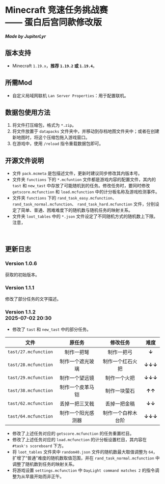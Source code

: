 # Minecraft 竞速任务挑战赛</br>—— 蛋白后宫同款修改版
***Made by JupiterLyr***

## 版本支持
+ Minecraft `1.19.x`，**推荐 `1.19.2` 或 `1.19.4`**。

## 所需Mod
+ 自定义局域网联机 `Lan Server Properties`：用于配置联机。

## 数据包使用方法
1. 将文件打压缩包，格式为 `*.zip`。
2. 将文件放置于 `datapacks` 文件夹中，并移动到存档地图文件夹中；或者在创建新地图时，将这个压缩包拖入游戏窗口。
3. 在游戏中，使用 `/reload` 指令重载数据包即可。

## 开源文件说明
+ 文件 `pack.mcmeta` 是包描述文件，更新时建议同步修改其内版本号。
+ 文件夹 `functions` 下的 `*.mcfuntion` 文件都是游戏内容的配置文件，其内的 `tast` 和 `new_tast` 中存放了可能随机到的任务。修改任务时，要同时修改 `getscore.mcfunction` 和 `load.mcfunction` 中的计分板名称及游戏检测事件。
+ 文件夹 `functions` 下的 `rand_task_easy.mcfunction`、 `rand_task_normal.mcfunction`、 `rand_task_hard.mcfunction` 文件，分别设定了简单、普通、困难难度下的随机数与随机任务的映射关系。
+ 文件夹 `loot_tables` 中的 `*.json` 文件设定了不同随机方式的随机数上下限。注意，
</br>

## 更新日志
### Version 1.0.6
获取的初始版本。
</br>

### Version 1.1.1
修改了部分任务的文字描述。
</br>

### Version 1.1.2</br>2025-07-02 20:30
+ 修改了 `tast` 和 `new_tast` 中的部分任务。

| 文件 | 原任务 | 修改任务 | 难度 |
| :---: | :---: | :---: | :---: |
| `tast/27.mcfunction` | 制作一把弩 | 制作一把弓 | **↓** |
| `tast/28.mcfunction` | 制作一个遮光玻璃 | 制作一个红石火把 | **↓↓↓** |
| `tast/29.mcfunction` | 制作一个望远镜 | 制作一个火把 | **↓↓↓** |
| `tast/38.mcfunction` | 制作一个皮革马铠 | 制作一块萤石 | **↑↑** |
| `tast/62.mcfunction` | 丢掉一把三叉戟 | 丢掉一把金稿 | **↓↓** |
| `tast/64.mcfunction` | 制作一个阳光感测器 | 制作一个白桦木台阶 | **↓↓↓** |

+ 修改了上述任务对应的 `getscore.mcfunction` 的任务重置栏目。
+ 修改了上述任务对应的 `load.mcfunction` 的计分板设置栏目，其内容在 `#task's scoreboard` 下方。
+ 将 `loot_tables` 文件夹中 `random40.json` 文件的随机数最大取值调整为 `64`，扩增了“普通”难度的随机数取值范围，并在 `rand_task_normal.mcfunction` 中调整了随机数到任务的映射关系。
+ 将游戏设置 `settings.mcfunction` 中 `DayLight command matches 2` 的指令调整为从早晨开始而非正午。
